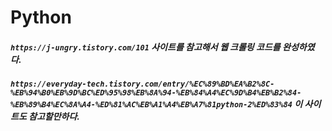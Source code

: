 # Python

##### `https://j-ungry.tistory.com/101` 사이트를 참고해서 웹 크롤링 코드를 완성하였다.
##### `https://everyday-tech.tistory.com/entry/%EC%89%BD%EA%B2%8C-%EB%94%B0%EB%9D%BC%ED%95%98%EB%8A%94-%EB%84%A4%EC%9D%B4%EB%B2%84-%EB%89%B4%EC%8A%A4-%ED%81%AC%EB%A1%A4%EB%A7%81python-2%ED%83%84` 이 사이트도 참고할만하다.
